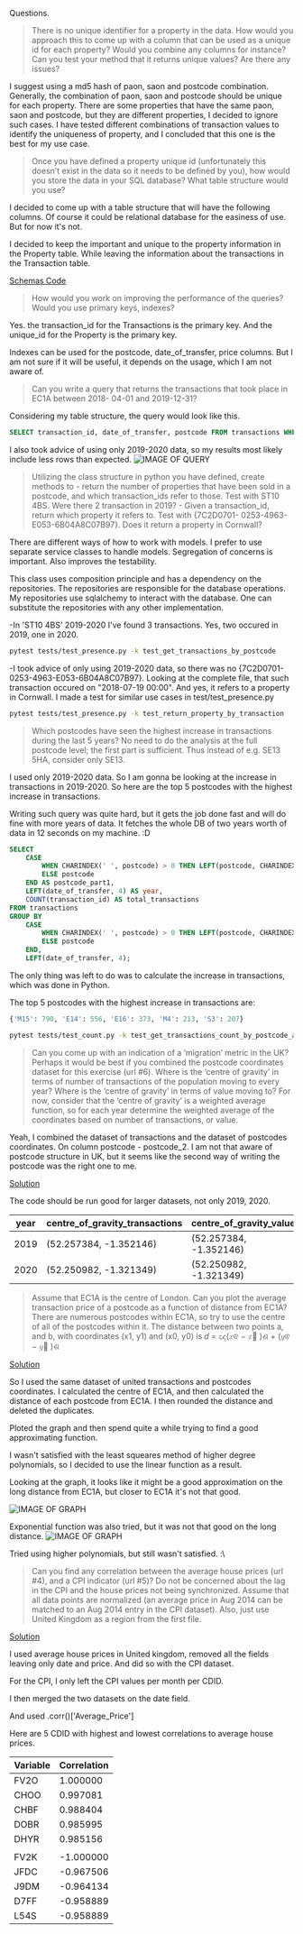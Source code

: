 Questions.
> There is no unique identifier for a property in the data. How would you approach this to come
up with a column that can be used as a unique id for each property? Would you combine any 
columns for instance? Can you test your method that it returns unique values? Are there any
issues?

I suggest using a md5 hash  of paon, saon and postcode combination.
Generally, the combination of paon, saon and postcode should be unique for each property. 
There are some properties that have the same paon, saon and postcode, but they are different properties, I decided to ignore such cases. 
I have tested different combinations of transaction values to identify the uniqueness of property, and I concluded that this one is the best for my use case. 


> Once you have defined a property unique id (unfortunately this doesn’t exist in the data so it
needs to be defined by you), how would you store the data in your SQL database? What table
structure would you use?

I decided to come up with a table structure that will have the following columns.
Of course it could be relational database for the easiness of use. 
But for now it's not. 

I decided to keep the important and unique to the property information in the Property table.
While leaving the information about the transactions in the Transaction table.

[Schemas Code](https://github.com/ReRubis/tamarix_test/blob/main/jh_interview/database/schemas.py)



> How would you work on improving the performance of the queries? Would you use primary
keys, indexes?

Yes. the transaction_id for the Transactions is the primary key. 
And the unique_id for the Property is the primary key.

Indexes can be used for the postcode, date_of_transfer, price columns.
But I am not sure if it will be useful, it depends on the usage, which I am not aware of. 


> Can you write a query that returns the transactions that took place in EC1A between 2018-
04-01 and 2019-12-31?

Considering my table structure, the query would look like this. 

```sql
SELECT transaction_id, date_of_transfer, postcode FROM transactions WHERE transactions.postcode LIKE '%EC1A%' AND transactions.date_of_transfer BETWEEN '2018-04-01' AND '2019-12-31';
```

I also took advice of using only 2019-2020 data, so my results most likely include less rows than expected. 
![IMAGE OF QUERY](https://media.discordapp.net/attachments/1097141968682893484/1227726008170315786/image.png?ex=662973f2&is=6616fef2&hm=fc256c603f58cb9154c6db293c97e621fe7b91fa79d35853bb013245d07eb6ef&=&format=webp&quality=lossless&width=1123&height=655)

> Utilizing the class structure in python you have defined, create methods to
\- return the number of properties that have been sold in a postcode, and which
transaction_ids refer to those. Test with ST10 4BS. Were there 2 transaction in
2019?
\- Given a transaction_id, return which property it refers to. Test with {7C2D0701-
0253-4963-E053-6B04A8C07B97}. Does it return a property in Cornwall?

There are different ways of how to work with models. 
I prefer to use separate service classes to handle models.
Segregation of concerns is important.
Also improves the testability. 

This class uses composition principle and has a dependency on the repositories.
The repositories are responsible for the database operations.
My repositories use sqlalchemy to interact with the database.
One can substitute the repositories with any other implementation.

-In 'ST10 4BS' 2019-2020 I've found 3 transactions. Yes, two occured in 2019, one in 2020. 
```sh
pytest tests/test_presence.py -k test_get_transactions_by_postcode
```


-I took advice of only using 2019-2020 data, so there was no {7C2D0701-0253-4963-E053-6B04A8C07B97}.
Looking at the complete file, that such transaction occured on "2018-07-19 00:00". And yes, it refers to a property in Cornwall.
I made a test for similar use cases in test/test_presence.py 
```sh
pytest tests/test_presence.py -k test_return_property_by_transaction
```




> Which postcodes have seen the highest increase in transactions during the last 5 years? No
need to do the analysis at the full postcode level; the first part is sufficient. Thus instead of
e.g. SE13 5HA, consider only SE13.

I used only 2019-2020 data. So I am gonna be looking at the increase in transactions in 2019-2020. 
So here are the top 5 postcodes with the highest increase in transactions. 


Writing such query was quite hard, but it gets the job done fast and will do fine with more years of data. 
It fetches the whole DB of two years worth of data in 12 seconds on my machine. :D
```sql
SELECT
    CASE
        WHEN CHARINDEX(' ', postcode) > 0 THEN LEFT(postcode, CHARINDEX(' ', postcode) - 1)
        ELSE postcode
    END AS postcode_part1,
    LEFT(date_of_transfer, 4) AS year,
    COUNT(transaction_id) AS total_transactions
FROM transactions
GROUP BY
    CASE
        WHEN CHARINDEX(' ', postcode) > 0 THEN LEFT(postcode, CHARINDEX(' ', postcode) - 1)
        ELSE postcode
    END,
    LEFT(date_of_transfer, 4);
```
The only thing was left to do was to calculate the increase in transactions, which was done in Python.

The top 5 postcodes with the highest increase in transactions are:
```py
{'M15': 790, 'E14': 556, 'E16': 373, 'M4': 213, 'S3': 207}
```

```sh
pytest tests/test_count.py -k test_get_transactions_count_by_postcode_and_year
```

> Can you come up with an indication of a ‘migration’ metric in the UK? Perhaps it would be
best if you combined the postcode coordinates dataset for this exercise (url #6). Where is the
‘centre of gravity’ in terms of number of transactions of the population moving to every year?
Where is the ‘centre of gravity’ in terms of value moving to? For now, consider that the ‘centre
of gravity’ is a weighted average function, so for each year determine the weighted average
of the coordinates based on number of transactions, or value.

Yeah, I combined the dataset of transactions and the dataset of postcodes coordinates.
On column postcode - postcode_2.
I am not that aware of postcode structure in UK, but it seems like the second way of writing the postcode
was the right one to me. 

[Solution](https://github.com/ReRubis/tamarix_test/blob/main/jh_interview/analyze_migration.ipynb)

The code should be run good for larger datasets, not only 2019, 2020. 

| year | centre_of_gravity_transactions | centre_of_gravity_value |
|------|--------------------------------|-------------------------|
| 2019 | (52.257384, -1.352146)         | (52.257384, -1.352146)  |
| 2020 | (52.250982, -1.321349)         | (52.250982, -1.321349)  |




> Assume that EC1A is the centre of London. Can you plot the average transaction price of a
postcode as a function of distance from EC1A? There are numerous postcodes within EC1A,
so try to use the centre of all of the postcodes within it. The distance between two points a,
and b, with coordinates (x1, y1) and (x0, y0) is 𝑑 = ඥ(𝑥ଵ − 𝑥଴
)ଶ + (𝑦ଵ − 𝑦଴
)ଶ

[Solution](https://github.com/ReRubis/tamarix_test/blob/main/jh_interview/analyze_distance.ipynb)

So I used the same dataset of united transactions and postcodes coordinates. 
I calculated the centre of EC1A, and then calculated the distance of each postcode from EC1A.
I then rounded the distance and deleted the duplicates. 

Ploted the graph and then spend quite a while trying to find a good approximating function.

I wasn't satisfied with the least squeares method of higher degree polynomials, so I decided to use the linear function as a result. 

Looking at the graph, it looks like it might be a good approximation on the long distance from EC1A, but closer to EC1A it's not that good. 


![IMAGE OF GRAPH](https://media.discordapp.net/attachments/1097141968682893484/1227639231539839099/image.png?ex=66292321&is=6616ae21&hm=56685de300949f7115566fe902a9b4f96d3290b48a3058d8e86b2e59013a82fa&=&format=webp&quality=lossless)


Exponential function was also tried, but it was not that good on the long distance. 
![IMAGE OF GRAPH](https://media.discordapp.net/attachments/1097141968682893484/1227641761501806623/image.png?ex=6629257c&is=6616b07c&hm=f3f999b43b63f0644b7fb12db425c0a85a7e7b24cd51405b7dc95d78c0ce6bc2&=&format=webp&quality=lossless)

Tried using higher polynomials, but still wasn't satisfied. :\ 

> Can you find any correlation between the average house prices (url #4), and a CPI indicator
(url #5)? Do not be concerned about the lag in the CPI and the house prices not being
synchronized. Assume that all data points are normalized (an average price in Aug 2014 can
be matched to an Aug 2014 entry in the CPI dataset). Also, just use United Kingdom as a region
from the first file. 


[Solution](https://github.com/ReRubis/tamarix_test/blob/main/jh_interview/analyze_correlation.ipynb)

I used average house prices in United kingdom, removed all the fields leaving only date and price.
And did so with the CPI dataset. 

For the CPI, I only left the CPI values per month per CDID.

I then merged the two datasets on the date field.

And used .corr()['Average_Price'] 

Here are 5 CDID with highest and lowest correlations to average house prices. 

| Variable       | Correlation |
| -------------- | ----------- |
| FV2O           | 1.000000    |
| CHOO           | 0.997081    |
| CHBF           | 0.988404    |
| DOBR           | 0.985995    |
| DHYR           | 0.985156    |
|                |             |
| FV2K           | -1.000000   |
| JFDC           | -0.967506   |
| J9DM           | -0.964134   |
| D7FF           | -0.958889   |
| L54S           | -0.958889   |